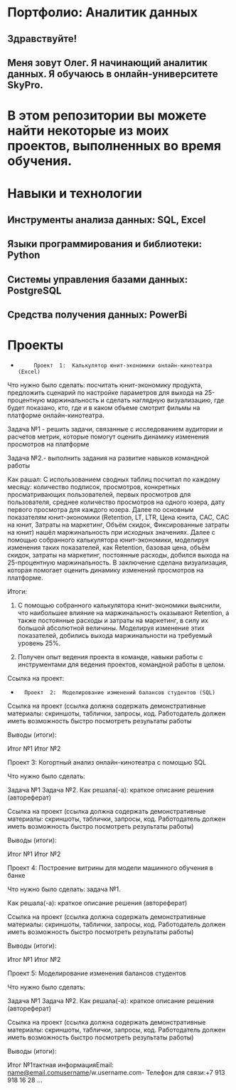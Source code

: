 
#  Портфолио:  Аналитик данных   

##  Здравствуйте!

##  Меня  зовут  Олег.  Я начинающий аналитик данных.  Я обучаюсь  в онлайн-университете  SkyPro.

В этом репозитории вы можете найти некоторые из моих проектов, выполненных во время обучения. 
===============================================================================================

#  Навыки и  технологии

##  Инструменты анализа данных: SQL, Excel
                             
##  Языки программирования и библиотеки: Python

##  Системы управления базами данных:  PostgreSQL

##  Средства получения данных:  PowerBi

#  Проекты


          
*          Проект  1:  Калькулятор юнит-экономики онлайн-кинотеатра  (Excel)

Что нужно было сделать: посчитать юнит-экономику продукта, предложить сценарий по настройке параметров для выхода на 25-процентную маржинальность и сделать наглядную визуализацию, где будет показано, кто, где и в каком объеме смотрит фильмы на платформе онлайн-кинотеатра.   

Задача №1 - решить задачи, связанные с исследованием аудитории и расчетов метрик, которые помогут оценить динамику изменения просмотров на платформе

Задача №2.- выполнить задания на развитие навыков командной работы

Как рашал: С использованием сводных таблиц посчитал по каждому месяцу: количество подписок, просмотров, конкретных просматривающих пользователей, первых просмотров для пользователя, среднее количество просмотров на одного юзера, дату первого просмотра для каждого юзера. Далее по основным показателям юнит-экономики  (Retention, LT, LTR, Цена юнита, CAC, CAC на юнит, Затраты на маркетинг, Объём скидок, Фиксированные затраты на юнит) нашёл маржинальность при исходных значениях. Далее с помощью собранного калькулятора юнит-экономики, моделируя изменения таких показателей, как  Retention, базовая цена, объём скидок, затраты на маркетинг, постоянные расходы, добился выхода на 25-процентную маржинальность. В заключение сделана визуализация, которая помогает оценить динамику изменений просмотров на платформе.

Итоги: 

1. С помощью собранного калькулятора юнит-экономики выяснили, что наибольшее влияние на маржинальность оказывают Retention, а также постоянные расходы и затраты на маркетинг, в силу их большой абсолютной величины. Моделируя изменение этих показателей, добились выхода маржинальности на требуемый уровень 25%.

2. Получен опыт ведения проекта в команде, навыки работы с инструментами для ведения проектов, командной работы в целом.


Ссылка на проект: 
 
 


  
*       Проект  2:  Моделирование изменений балансов студентов (SQL)

     





 
Ссылка на проект (ссылка должна содержать демонстративные материалы: скриншоты, таблички, запросы, код. Работодатель должен иметь возможность быстро посмотреть результаты работы

Выводы (итоги):


Итог №1
Итог №2


Проект 3: Когортный анализ онлайн-кинотеатра с помощью SQL

Что нужно было сделать:

Задача №1
Задача №2.
Как решала(-а): краткое описание решения (автореферат)

Ссылка на проект (ссылка должна содержать демонстративные материалы: скриншоты, таблички, запросы, код. Работодатель должен иметь возможность быстро посмотреть результаты работы)

Выводы (итоги):

Итог №1
Итог №2

Проект 4: Построение витрины для модели машинного обучения в банке

Что нужно было сделать: задача №1.

Как решала(-а): краткое описание решения (автореферат)

Ссылка на проект (ссылка должна содержать демонстративные материалы: скриншоты, таблички, запросы, код. Работодатель должен иметь возможность быстро посмотреть результаты работы)

Выводы (итоги):

Итог №1
Итог №2

Проект 5: Моделирование изменения балансов студентов

Что нужно было сделать:

Задача №1
Задача №2.
Как решала(-а): краткое описание решения (автореферат)

Ссылка на проект (ссылка должна содержать демонстративные материалы: скриншоты, таблички, запросы, код. Работодатель должен иметь возможность быстро посмотреть результаты работы)

Выводы (итоги):

Итог №1тактная информацияEmail: name@email.comusername/w.username.com- Телефон для связи:+7 913 918 16 28 ...
